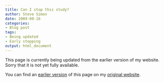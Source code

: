 ```yaml
---
title: Can I stop this study?
author: Steve Simon
date: 2009-09-16
categories:
- Blog post
tags:
- Being updated
- Early stopping
output: html_document
---
```


This page is currently being updated from the earlier version of my website. Sorry that it is not yet fully available.

<!---More--->

You can find an [earlier version][sim1] of this page on my [original website][sim2].

[sim1]: http://www.pmean.com/09/CanIStop.html
[sim2]: http://www.pmean.com/original_site.html
